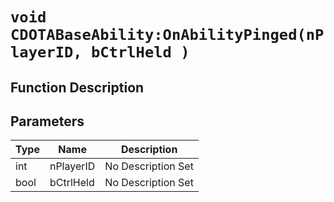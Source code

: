 # `void CDOTABaseAbility:OnAbilityPinged(nPlayerID, bCtrlHeld )`
## Function Description

## Parameters
Type|Name|Description
--|--|--
int|nPlayerID|No Description Set
bool|bCtrlHeld|No Description Set
